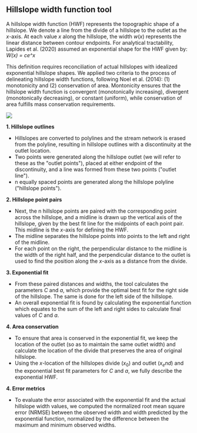 ## Hillslope width function tool

A hillslope width function (HWF) represents the topographic shape of a hillslope. We denote a line from the divide of a hillslope to the outlet as the $x$-axis. At each value $x$ along the hillslope, the width $w(x)$ represents the linear distance between contour endpoints. For analytical tractability, Lapides et al. (2020) assumed an exponential shape for the HWF given by: *W(x) = ce^x*

This definition requires reconciliation of actual hillslopes with idealized exponential hillslope shapes. We applied two criteria to the process of delineating hillslope width functions, following Noel et al. (2014): (1) monotonicity and (2) conservation of area. Montonicity ensures that the hillslope width function is convergent (monotonically increasing), divergent (monotonically decreasing), or constant (uniform), while conservation of area fulfills mass conservation requirements.

<img src="https://github.com/anneliesesytsma/archydro_criticalduration/blob/master/figures/hwf_process.jpg">


**1. Hillslope outlines** 

* Hillslopes are converted to polylines and the stream network is erased from the polyline, resulting in hillslope outlines with a discontinuity at the outlet location. 
* Two points were generated along the hillslope outlet (we will refer to these as the "outlet points"), placed at either endpoint of the discontinuity, and a line was formed from these two points ("outlet line"). 
* n equally spaced points are generated along the hillslope polyline ("hillslope points").

**2. Hillslope point pairs**

* Next, the n hillslope points are paired with the corresponding point across the hillslope, and a midline is drawn up the vertical axis of the hillslope, given by the best fit line for the midpoints of each point pair. This midline is the $x$-axis for defining the HWF. 
* The midline separates the hillslope points into points to the left and right of the midline. 
* For each point on the right, the perpendicular distance to the midline is the width of the right half, and the perpendicular distance to the outlet is used to find the position along the $x$-axis as a distance from the divide. 

**3. Exponential fit**

* From these paired distances and widths, the tool calculates the parameters *C* and *a*, which provide the optimal best fit for the right side of the hillslope. The same is done for the left side of the hillslope. 
* An overall exponential fit is found by calculating the exponential function which equates to the sum of the left and right sides to calculate final values of *C* and *a*. 

**4. Area conservation**

* To ensure that area is conserved in the exponential fit, we keep the location of the outlet (so as to maintain the same outlet width) and calculate the location of the divide that preserves the area of original hillslope. 
* Using the $x$-location of the hillslopes divide ($x_0$) and outlet ($x_end$) and the exponential best fit parameters for $C$ and $a$, we fully describe the exponential HWF.

**4. Error metrics** 

* To evaluate the error associated with the exponential fit and the actual hillslope width values, we computed the normalized root mean square error (NRMSE) between the observed width and width predicted by the exponential function, normalized by the difference between the maximum and minimum observed widths.


